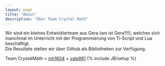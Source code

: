 ```yaml
---
layout: page
title: "About"
description: "Über Team Crystal Math"
---
```

Wir sind ein kleines Entwicklerteam aus Gera (wo ist Gera?!!), welches sich manchmal im Unterricht mit der Programmierung   von Ti-Script und Lua beschäftigt.  
Die Resultate stellen wir über Github als Bibliotheken zur Verfügung.  
 
Team CrystalMath = <a href='https://github.com/mh1604'>mh1604</a> + <a href='https://github.com/vale981'>vale981</a>
{% include JB/setup %}

